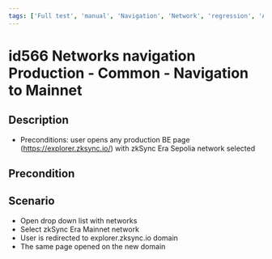 ```yaml
---
tags: ['Full test', 'manual', 'Navigation', 'Network', 'regression', 'Active']
---
```


# id566 Networks navigation Production - Common - Navigation to Mainnet

## Description
  - Preconditions: user opens any production BE page (https://explorer.zksync.io/) with zkSync Era Sepolia network selected

## Precondition


## Scenario
- Open drop down list with networks
- Select zkSync Era Mainnet network
- User is redirected to explorer.zksync.io domain
- The same page opened on the new domain
